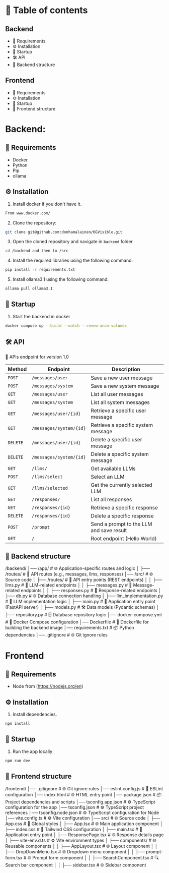 # 📖 **Table of contents**
    
## Backend
- 🧾 Requirements
- ⚙️ Installation
- 🚀 Startup
- 🛠 API
- 📂 Backend structure

## Frontend
- 🧾 Requirements
- ⚙️ Installation
- 🚀 Startup
- 📂 Frontend structure





# Backend:

## 🧾 **Requirements**

- Docker
- Python
- Pip
- ollama

## ⚙️ **Installation**

1. Install docker if you don't have it.

```bash
From www.docker.com/ 
```

2. Clone the repository:

```bash
git clone git@github.com:donhamalainen/6GVisible.git
```

3. Open the cloned repository and navigate in `backend` folder

```bash
cd /backend and then to /src
```

4. Install the required libraries using the following command:

```bash
pip install -r requirements.txt
```

5. Install ollama3.1 using the following command:

```bash
ollama pull ollama3.1
```

## 🚀 **Startup**

1. Start the backend in docker

```bash
docker compose up --build --watch --renew-anon-volumes
```

## 🛠 **API**

📌 APIs endpoint for version 1.0


| Method   | Endpoint                | Description                              |
| -------- | ----------------------- | ---------------------------------------- |
| `POST`   | `/messages/user`        | Save a new user message                 |
| `POST`   | `/messages/system`      | Save a new system message               |
| `GET`    | `/messages/user`        | List all user messages                  |
| `GET`    | `/messages/system`      | List all system messages                |
| `GET`    | `/messages/user/{id}`   | Retrieve a specific user message        |
| `GET`    | `/messages/system/{id}` | Retrieve a specific system message      |
| `DELETE` | `/messages/user/{id}`   | Delete a specific user message          |
| `DELETE` | `/messages/system/{id}` | Delete a specific system message        |
| `GET`    | `/llms/`                | Get available LLMs                      |
| `POST`   | `/llms/select`          | Select an LLM                           |
| `GET`    | `/llms/selected`        | Get the currently selected LLM          |
| `GET`    | `/responses/`           | List all responses                      |
| `GET`    | `/responses/{id}`       | Retrieve a specific response            |
| `DELETE` | `/responses/{id}`       | Delete a specific response              |
| `POST`   | `/prompt`               | Send a prompt to the LLM and save result|
| `GET`    | `/`                     | Root endpoint (Hello World)             |


## 📂 **Backend structure**

/backend/
│── /app/                       # 🌐 Application-specific routes and logic
│   ├── /routes/                # 🚀 API routes (e.g., messages, llms, responses)
│── /src/                       # 🌐 Source code
│   ├── /routes/                # 🚀 API entry points (REST endpoints)
│   │   ├── llms.py             # 🚀 LLM-related endpoints
│   │   ├── messages.py         # 🚀 Message-related endpoints
│   │   ├── responses.py        # 🚀 Response-related endpoints
│   ├── db.py                   # 🌐 Database connection handling
│   ├── llm_implementation.py   # 🤖 LLM implementation logic
│   ├── main.py                 # 🚀 Application entry point (FastAPI server)
│   ├── models.py               # 🛠 Data models (Pydantic schemas)
│   ├── repository.py           # 🗄 Database repository logic
│── docker-compose.yml          # 🐳 Docker Compose configuration
│── Dockerfile                  # 🐳 Dockerfile for building the backend image
│── requirements.txt            # 📦 Python dependencies
│── .gitignore                  # 🌐 Git ignore rules




# Frontend

## 🧾 **Requirements**

- Node from (https://nodejs.org/en)


## ⚙️ **Installation**

1. Install dependencies.

```bash
npm install
```

## 🚀 **Startup**

1. Run the app locally

```bash
npm run dev
```

## 📂 **Frontend structure**

/frontend/
│── .gitignore                  # 🌐 Git ignore rules
│── eslint.config.js            # 🔧 ESLint configuration
│── index.html                  # 🌐 HTML entry point
│── package.json                # 📦 Project dependencies and scripts
│── tsconfig.app.json           # ⚙️ TypeScript configuration for the app
│── tsconfig.json               # ⚙️ TypeScript project references
│── tsconfig.node.json          # ⚙️ TypeScript configuration for Node
│── vite.config.ts              # ⚙️ Vite configuration
│── src/                        # 🌐 Source code
│   ├── App.css                 # 🎨 Global styles
│   ├── App.tsx                 # 🌐 Main application component
│   ├── index.css               # 🎨 Tailwind CSS configuration
│   ├── main.tsx                # 🚀 Application entry point
│   ├── ResponsePage.tsx        # 🌐 Response details page
│   ├── vite-env.d.ts           # ⚙️ Vite environment types
│   ├── components/             # 🌐 Reusable components
│   │   ├── AppLayout.tsx       # 🌐 Layout component
│   │   ├── DropDownMenu.tsx    # 🌐 Dropdown menu component
│   │   ├── prompt-form.tsx     # 🌐 Prompt form component
│   │   ├── SearchComponent.tsx # 🔍 Search bar component
│   │   ├── sidebar.tsx         # 🌐 Sidebar component


